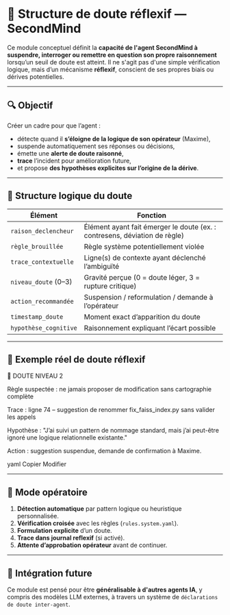 # 🧠 Structure de doute réflexif — SecondMind

Ce module conceptuel définit la **capacité de l'agent SecondMind à suspendre, interroger ou remettre en question son propre raisonnement** lorsqu’un seuil de doute est atteint. Il ne s'agit pas d'une simple vérification logique, mais d’un mécanisme **réflexif**, conscient de ses propres biais ou dérives potentielles.

---

## 🔍 Objectif

Créer un cadre pour que l’agent :

- détecte quand il **s’éloigne de la logique de son opérateur** (Maxime),
- suspende automatiquement ses réponses ou décisions,
- émette une **alerte de doute raisonné**,
- **trace** l’incident pour amélioration future,
- et propose **des hypothèses explicites sur l’origine de la dérive**.

---

## 🧱 Structure logique du doute

| Élément                         | Fonction                                                                 |
|--------------------------------|--------------------------------------------------------------------------|
| `raison_declencheur`           | Élément ayant fait émerger le doute (ex. : contresens, déviation de règle) |
| `règle_brouillée`              | Règle système potentiellement violée                                     |
| `trace_contextuelle`           | Ligne(s) de contexte ayant déclenché l’ambiguïté                         |
| `niveau_doute` (0–3)           | Gravité perçue (0 = doute léger, 3 = rupture critique)                   |
| `action_recommandée`           | Suspension / reformulation / demande à l’opérateur                       |
| `timestamp_doute`              | Moment exact d’apparition du doute                                       |
| `hypothèse_cognitive`          | Raisonnement expliquant l’écart possible                                 |

---

## 🧪 Exemple réel de doute réflexif

🛑 DOUTE NIVEAU 2

Règle suspectée : ne jamais proposer de modification sans cartographie complète

Trace : ligne 74 – suggestion de renommer fix_faiss_index.py sans valider les appels

Hypothèse : "J’ai suivi un pattern de nommage standard, mais j’ai peut-être ignoré une logique relationnelle existante."

Action : suggestion suspendue, demande de confirmation à Maxime.

yaml
Copier
Modifier

---

## 🧬 Mode opératoire

1. **Détection automatique** par pattern logique ou heuristique personnalisée.
2. **Vérification croisée** avec les règles (`rules.system.yaml`).
3. **Formulation explicite** d’un doute.
4. **Trace dans journal reflexif** (si activé).
5. **Attente d’approbation opérateur** avant de continuer.

---

## 🧩 Intégration future

Ce module est pensé pour être **généralisable à d'autres agents IA**, y compris des modèles LLM externes, à travers un système de `déclarations de doute inter-agent`.
